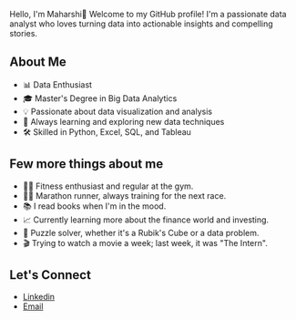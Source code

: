 Hello, I'm Maharshi👋
Welcome to my GitHub profile! I'm a passionate data analyst who loves turning data into actionable insights and compelling stories.

## About Me
- 📊 Data Enthusiast
- 🎓 Master's Degree in Big Data Analytics
- 💡 Passionate about data visualization and analysis
- 🌱 Always learning and exploring new data techniques
- 🛠 Skilled in Python, Excel, SQL, and Tableau


## Few more things about me
- 🏋️‍♂️ Fitness enthusiast and regular at the gym.
- 🏃‍♂️ Marathon runner, always training for the next race.
- 📚 I read books when I'm in the mood.
- 📈 Currently learning more about the finance world and investing.
- 🧩 Puzzle solver, whether it's a Rubik's Cube or a data problem.
- 🎬 Trying to watch a movie a week; last week, it was "The Intern". 

## Let's Connect
- [Linkedin](https://www.linkedin.com/in/maharshi-joshi-01/)
- [Email](mailto:maharshi.04@outlook.com)

